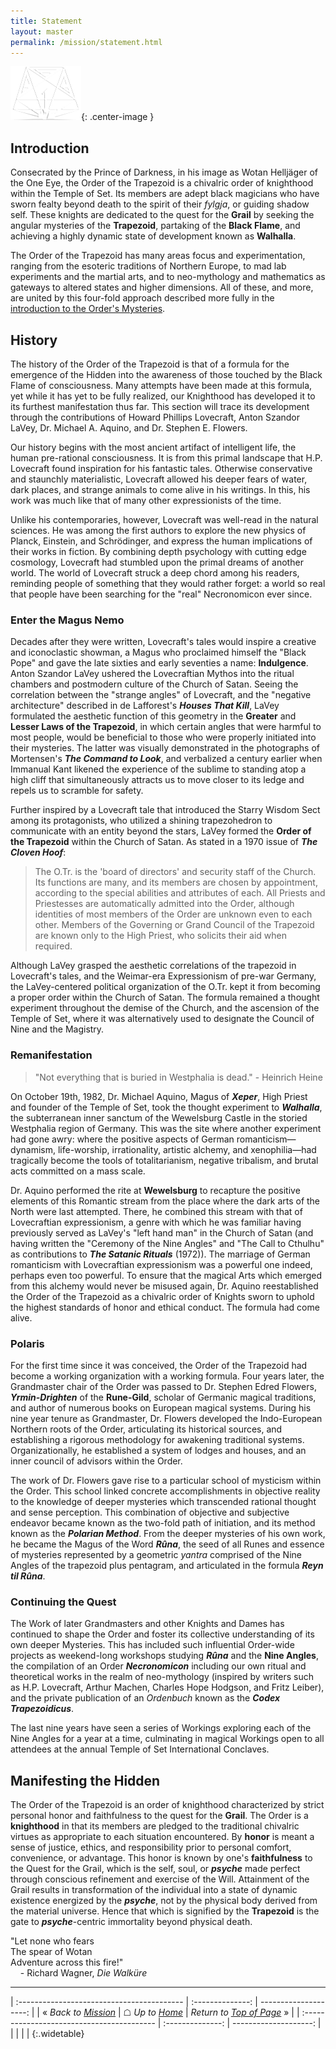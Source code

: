 ```yaml
---
title: Statement
layout: master
permalink: /mission/statement.html
---
```

![Order seal](../images/otr-small.png){: .center-image }

## Introduction

Consecrated by the Prince of Darkness, in his image as Wotan Helljäger of the One Eye, the Order of the Trapezoid is a chivalric order of knighthood within the Temple of Set. Its members are adept black magicians who have sworn fealty beyond death to the spirit of their *fylgja*, or guiding shadow self. These knights are dedicated to the quest for the **Grail** by seeking the angular mysteries of the **Trapezoid**, partaking of the **Black Flame**, and achieving a highly dynamic state of development known as **Walhalla**.

The Order of the Trapezoid has many areas focus and experimentation, 
ranging from the esoteric traditions of Northern Europe, to mad lab experiments and the martial arts, and to neo-mythology and mathematics as gateways to altered states and higher dimensions.  All of these, and more, are united by this four-fold approach described more fully in the [introduction to the Order's Mysteries](/mission/mysteries.html).

## History

The history of the Order of the Trapezoid is that of a formula for the emergence of the Hidden into the awareness of those touched by the Black Flame of consciousness. Many attempts have been made at this formula, yet while it has yet to be fully realized, our Knighthood has developed it to its furthest manifestation thus far. This section will trace its development through the contributions of Howard Phillips Lovecraft, Anton Szandor LaVey, Dr. Michael A. Aquino, and Dr. Stephen E. Flowers.

Our history begins with the most ancient artifact of intelligent life, the human pre-rational consciousness. It is from this primal landscape that H.P. Lovecraft found inspiration for his fantastic tales. Otherwise conservative and staunchly materialistic, Lovecraft allowed his deeper fears of water, dark places, and strange animals to come alive in his writings. In this, his work was much like that of many other expressionists of the time.

Unlike his contemporaries, however, Lovecraft was well-read in the natural sciences. He was among the first authors to explore the new physics of Planck, Einstein, and Schrödinger, and express the human implications of their works in fiction. By combining depth psychology with cutting edge cosmology, Lovecraft had stumbled upon the primal dreams of another world. The world of Lovecraft struck a deep chord among his readers, reminding people of something that they would rather forget: a world so real that people have been searching for the "real" Necronomicon ever since.

### Enter the Magus Nemo

Decades after they were written, Lovecraft's tales would inspire a creative and iconoclastic showman, a Magus who proclaimed himself the "Black Pope" and gave the late sixties and early seventies a name: **Indulgence**. Anton Szandor LaVey ushered the Lovecraftian Mythos into the ritual chambers and postmodern culture of the Church of Satan. Seeing the correlation between the "strange angles" of Lovecraft, and the "negative architecture" described in de Lafforest's _**Houses That Kill**_, LaVey formulated the aesthetic function of this geometry in the **Greater** and **Lesser Laws of the Trapezoid**, in which certain angles that were harmful to most people, would be beneficial to those who were properly initiated into their mysteries. The latter was visually demonstrated in the photographs of Mortensen's _**The Command to Look**_, and verbalized a century earlier when Immanual Kant likened the experience of the sublime to standing atop a high cliff that simultaneously attracts us to move closer to its ledge and repels us to scramble for safety.

Further inspired by a Lovecraft tale that introduced the Starry Wisdom Sect among its protagonists, who utilized a shining trapezohedron to communicate with an entity beyond the stars, LaVey formed the **Order of the Trapezoid** within the Church of Satan. As stated in a 1970 issue of _**The Cloven Hoof**_:

> The O.Tr. is the 'board of directors' and security staff of the Church. Its functions are many, and its members are chosen by appointment, according to the special abilities and attributes of each. All Priests and Priestesses are automatically admitted into the Order, although identities of most members of the Order are unknown even to each other. Members of the Governing or Grand Council of the Trapezoid are known only to the High Priest, who solicits their aid when required.

Although LaVey grasped the aesthetic correlations of the trapezoid in Lovecraft's tales, and the Weimar-era Expressionism of pre-war Germany, the LaVey-centered political organization of the O.Tr. kept it from becoming a proper order within the Church of Satan. The formula remained a thought experiment throughout the demise of the Church, and the ascension of the Temple of Set, where it was alternatively used to designate the Council of Nine and the Magistry.

### Remanifestation

> "Not everything that is buried in Westphalia is dead." - Heinrich Heine

On October 19th, 1982, Dr. Michael Aquino, Magus of _**Xeper**_, High Priest and founder of the Temple of Set, took the thought experiment to _**Walhalla**_, the subterranean inner sanctum of the Wewelsburg Castle in the storied Westphalia region of Germany. This was the site where another experiment had gone awry: where the positive aspects of German romanticism&mdash;dynamism, life-worship, irrationality, artistic alchemy, and xenophilia&mdash;had tragically become the tools of totalitarianism, negative tribalism, and brutal acts committed on a mass scale.

Dr. Aquino performed the rite at **Wewelsburg** to recapture the positive elements of this Romantic stream from the place where the dark arts of the North were last attempted. There, he combined this stream with that of Lovecraftian expressionism, a genre with which he was familiar having previously served as LaVey's "left hand man" in the Church of Satan (and having written the "Ceremony of the Nine Angles" and "The Call to Cthulhu" as contributions to _**The Satanic Rituals**_ (1972)). The marriage of German romanticism with Lovecraftian expressionism was a powerful one indeed, perhaps even too powerful. To ensure that the magical Arts which emerged from this alchemy would never be misused again, Dr. Aquino reestablished the Order of the Trapezoid as a chivalric order of Knights sworn to uphold the highest standards of honor and ethical conduct. The formula had come alive.

### Polaris

For the first time since it was conceived, the Order of the Trapezoid had become a working organization with a working formula. Four years later, the Grandmaster chair of the Order was passed to Dr. Stephen Edred Flowers, _**Yrmin-Drighten**_ of the **Rune-Gild**, scholar of Germanic magical traditions, and author of numerous books on European magical systems. During his nine year tenure as Grandmaster, Dr. Flowers developed the Indo-European Northern roots of the Order, articulating its historical sources, and establishing a rigorous methodology for awakening traditional systems. Organizationally, he established a system of lodges and houses, and an inner council of advisors within the Order.

The work of Dr. Flowers gave rise to a particular school of mysticism within the Order. This school linked concrete accomplishments in objective reality to the knowledge of deeper mysteries which transcended rational thought and sense perception. This combination of objective and subjective endeavor became known as the two-fold path of initiation, and its method known as the _**Polarian Method**_. From the deeper mysteries of his own work, he became the Magus of the Word _**R&ucirc;na**_, the seed of all Runes and essence of mysteries represented by a geometric *yantra* comprised of the Nine Angles of the trapezoid plus pentagram, and articulated in the formula _**Reyn til R&ucirc;na**_.

### Continuing the Quest

The Work of later Grandmasters and other Knights and Dames has continued to shape the Order and foster its collective understanding of its own deeper Mysteries. This has included such influential Order-wide projects as weekend-long workshops studying _**R&ucirc;na**_ and the **Nine Angles**, the compilation of an Order _**Necronomicon**_ including our own ritual and theoretical works in the realm of neo-mythology (inspired by writers such as H.P. Lovecraft, Arthur Machen, Charles Hope Hodgson, and Fritz Leiber), and the private publication of an *Ordenbuch* known as the _**Codex Trapezoidicus**_.

The last nine years have seen a series of Workings exploring each of the Nine Angles for a year at a time, culminating in magical Workings open to all attendees at the annual Temple of Set International Conclaves.

## Manifesting the Hidden

The Order of the Trapezoid is an order of knighthood characterized by strict personal honor and faithfulness to the quest for the **Grail**. The Order is a **knighthood** in that its members are pledged to the traditional chivalric virtues as appropriate to each situation encountered. By **honor** is meant a sense of justice, ethics, and responsibility prior to personal comfort, convenience, or advantage. This honor is known by one's **faithfulness** to the Quest for the Grail, which is the self, soul, or _**psyche**_ made perfect through conscious refinement and exercise of the Will. Attainment of the Grail results in transformation of the individual into a state of dynamic existence energized by the _**psyche**_, not by the physical body derived from the material universe. Hence that which is signified by the **Trapezoid** is the gate to _**psyche**_-centric immortality beyond physical death.

"Let none who fears<BR>
The spear of Wotan<BR>
Adventure across this fire!"<BR>
&nbsp;&nbsp;&nbsp; - Richard Wagner, _Die Walküre_ 


---

| :----------------------------------------- | :--------------: | --------------------: |
| &laquo; *Back to [Mission](/mission.html)* | &#9750; *Up to [Home](/)* | *Return to [Top of Page](#top)* &raquo; |
| :----------------------------------------- | :--------------: | --------------------: |
| | | |
{:.widetable}

